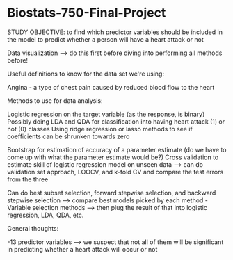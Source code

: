# Biostats-750-Final-Project

STUDY OBJECTIVE: to find which predictor variables should be included in the model to predict whether a person will have a heart attack or not

Data visualization --> do this first before diving into performing all methods before!

Useful definitions to know for the data set we're using:

Angina - a type of chest pain caused by reduced blood flow to the heart

Methods to use for data analysis:

Logistic regression on the target variable (as the response, is binary)
Possibly doing LDA and QDA for classification into having heart attack (1) or not (0) classes
Using ridge regression or lasso methods to see if coefficients can be shrunken towards zero

Bootstrap for estimation of accuracy of a parameter estimate (do we have to come up with what the parameter estimate would be?)
Cross validation to estimate skill of logistic regression model on unseen data --> can do validation set approach, LOOCV, and k-fold CV and compare the test errors from the three

Can do best subset selection, forward stepwise selection, and backward stepwise selection --> compare best models picked by each method
-Variable selection methods --> then plug the result of that into logistic regression, LDA, QDA, etc. 

General thoughts:

-13 predictor variables --> we suspect that not all of them will be significant in predicting whether a heart attack will occur or not

